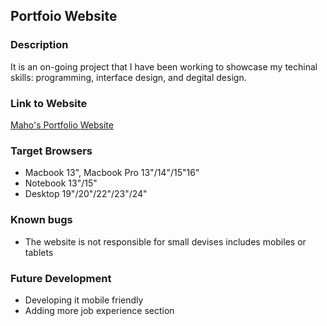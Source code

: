 ## Portfoio Website
### Description
It is an on-going project that I have been working to showcase my techinal skills: programming, interface design, and degital design. 

### Link to Website
[Maho's Portfolio Website](https://ymd99mh.github.io/portfolio/public/portfolio/index.html)

### Target Browsers
* Macbook 13", Macbook Pro 13"/14"/15"16"
* Notebook 13"/15"
* Desktop 19"/20"/22"/23"/24"

### Known bugs
* The website is not responsible for small devises includes mobiles or tablets

### Future Development
* Developing it mobile friendly
* Adding more job experience section

